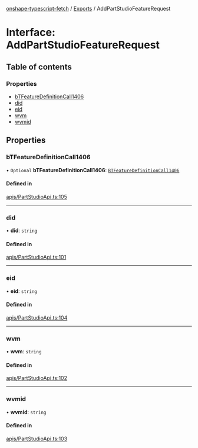 [onshape-typescript-fetch](../README.md) / [Exports](../modules.md) / AddPartStudioFeatureRequest

# Interface: AddPartStudioFeatureRequest

## Table of contents

### Properties

- [bTFeatureDefinitionCall1406](AddPartStudioFeatureRequest.md#btfeaturedefinitioncall1406)
- [did](AddPartStudioFeatureRequest.md#did)
- [eid](AddPartStudioFeatureRequest.md#eid)
- [wvm](AddPartStudioFeatureRequest.md#wvm)
- [wvmid](AddPartStudioFeatureRequest.md#wvmid)

## Properties

### bTFeatureDefinitionCall1406

• `Optional` **bTFeatureDefinitionCall1406**: [`BTFeatureDefinitionCall1406`](BTFeatureDefinitionCall1406.md)

#### Defined in

[apis/PartStudioApi.ts:105](https://github.com/toebes/onshape-typescript-fetch/blob/3e11ae1/apis/PartStudioApi.ts#L105)

___

### did

• **did**: `string`

#### Defined in

[apis/PartStudioApi.ts:101](https://github.com/toebes/onshape-typescript-fetch/blob/3e11ae1/apis/PartStudioApi.ts#L101)

___

### eid

• **eid**: `string`

#### Defined in

[apis/PartStudioApi.ts:104](https://github.com/toebes/onshape-typescript-fetch/blob/3e11ae1/apis/PartStudioApi.ts#L104)

___

### wvm

• **wvm**: `string`

#### Defined in

[apis/PartStudioApi.ts:102](https://github.com/toebes/onshape-typescript-fetch/blob/3e11ae1/apis/PartStudioApi.ts#L102)

___

### wvmid

• **wvmid**: `string`

#### Defined in

[apis/PartStudioApi.ts:103](https://github.com/toebes/onshape-typescript-fetch/blob/3e11ae1/apis/PartStudioApi.ts#L103)
